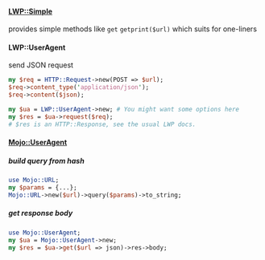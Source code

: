 #### [LWP::Simple](http://search.cpan.org/dist/libwww-perl/lib/LWP/Simple.pm) 
provides simple methods like `get` `getprint($url)` which suits for one-liners

#### LWP::UserAgent 
send JSON request
```perl
my $req = HTTP::Request->new(POST => $url);
$req->content_type('application/json');
$req->content($json);

my $ua = LWP::UserAgent->new; # You might want some options here
my $res = $ua->request($req);
# $res is an HTTP::Response, see the usual LWP docs.
```



#### [Mojo::UserAgent](http://mojolicio.us/perldoc/Mojo/UserAgent)

##### build query from hash

```perl
use Mojo::URL;
my $params = {...};
Mojo::URL->new($url)->query($params)->to_string;
```
##### get response body

```perl
use Mojo::UserAgent;
my $ua = Mojo::UserAgent->new;
my $res = $ua->get($url => json)->res->body;
```


